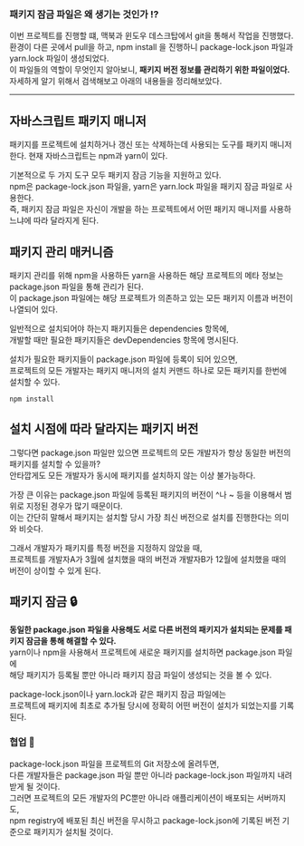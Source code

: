 
### 패키지 잠금 파일은 왜 생기는 것인가 ⁉
이번 프로젝트를 진행할 떄, 맥북과 윈도우 데스크탑에서 git을 통해서 작업을 진행했다.  
환경이 다른 곳에서 pull을 하고, npm install 을 진행하니 package-lock.json 파일과 yarn.lock 파일이 생성되었다.    
이 파일들의 역할이 무엇인지 알아보니, **패키지 버전 정보를 관리하기 위한 파일이었다.**  
자세하게 알기 위해서 검색해보고 아래의 내용들을 정리해보았다.
- - -

## 자바스크립트 패키지 매니저
패키지를 프로젝트에 설치하거나 갱신 또는 삭제하는데 사용되는 도구를 패키지 매니저한다.
현재 자바스크립트는 npm과 yarn이 있다.  

기본적으로 두 가지 도구 모두 패키지 잠금 기능을 지원하고 있다.  
npm은 package-lock.json 파일을, yarn은 yarn.lock 파일을 패키지 잠금 파일로 사용한다.  
즉, 패키지 잠금 파일은 자신이 개발을 하는 프로젝트에서 어떤 패키지 매니저를 사용하느냐에 따라 달라지게 된다.  
   
## 패키지 관리 매커니즘
패키지 관리를 위해 npm을 사용하든 yarn을 사용하든 해당 프로젝트의 메타 정보는 package.json 파일을 통해 관리가 된다.  
이 package.json 파일에는 해당 프로젝트가 의존하고 있는 모든 패키지 이름과 버전이 나열되어 있다.  

일반적으로 설치되어야 하는지 패키지들은 dependencies 항목에,  
개발할 때만 필요한 패키지들은 devDependencies 항목에 명시된다. 

설치가 필요한 패키지들이 package.json 파일에 등록이 되어 있으면,  
프로젝트의 모든 개발자는 패키지 매니저의 설치 커맨드 하나로 모든 패키지를 한번에 설치할 수 있다. 
```
npm install 
```

## 설치 시점에 따라 달라지는 패키지 버전
그렇다면 package.json 파일만 있으면
프로젝트의 모든 개발자가 항상 동일한 버전의 패키지를 설치할 수 있을까?  
안타깝게도 모든 개발자가 동시에 패키지를 설치하지 않는 이상 불가능하다. 
  
가장 큰 이유는 package.json 파일에 등록된 패키지의 버전이 ^나 ~ 등을 이용해서 범위로 지정된 경우가 많기 때문이다.   
이는 간단히 말해서 패키지는 설치할 당시 가장 최신 버전으로 설치를 진행한다는 의미와 비슷다. 

그래서 개발자가 패키지를 특정 버전을 지정하지 않았을 때,  
프로젝트를 개발자A가 3월에 설치했을 때의 버전과 개발자B가 12월에 설치했을 때의 버전이 상이할 수 있게 된다.  

## 패키지 잠금 🔒
**동일한 package.json 파일을 사용해도 서로 다른 버전의 패키지가 설치되는 문제를 패키지 잠금을 통해 해결할 수 있다.**  
yarn이나 npm을 사용해서 프로젝트에 새로운 패키지를 설치하면 package.json 파일에  
해당 패키지가 등록될 뿐만 아니라 패키지 잠금 파일이 생성되는 것을 볼 수 있다.  

package-lock.json이나 yarn.lock과 같은 패키지 잠금 파일에는  
프로젝트에 패키지에 최초로 추가될 당시에 정확히 어떤 버전이 설치가 되었는지를 기록된다. 

### 협업 👬
package-lock.json 파일을 프로젝트의 Git 저장소에 올려두면,  
다른 개발자들은 package.json 파일 뿐만 아니라 package-lock.json 파일까지 내려받게 될 것이다.  
그러면 프로젝트의 모든 개발자의 PC뿐만 아니라 애플리케이션이 배포되는 서버까지도,  
npm registry에 배포된 최신 버전을 무시하고 package-lock.json에 기록된 버전 기준으로 패키지가 설치될 것이다.  

